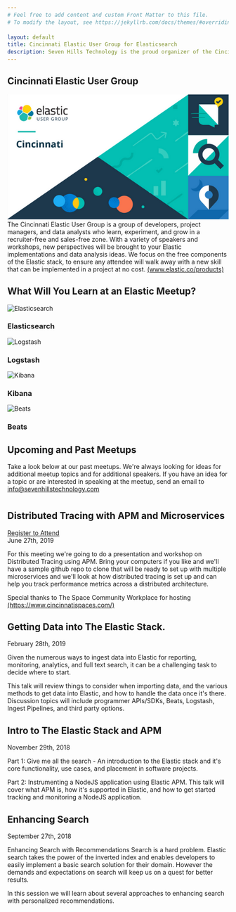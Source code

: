 ```yaml
---
# Feel free to add content and custom Front Matter to this file.
# To modify the layout, see https://jekyllrb.com/docs/themes/#overriding-theme-defaults

layout: default
title: Cincinnati Elastic User Group for Elasticsearch
description: Seven Hills Technology is the proud organizer of the Cincinnati Elastic User Group meetup.
---
```


<section class="sh-intro">
    <div class="sh-tagline">
        <h1 class="sh-header-lines"><span>Cincinnati Elastic User Group</span></h1>
        <div class="sh-page-feature" >
            <img src="/images/elastic-meetup.jpg" alt="Elastic Cincinnati User Group" />
        </div>
    </div>
    <div class="sh-description">
        The Cincinnati Elastic User Group is a group of developers, project managers, and data analysts who learn, experiment, and grow in a recruiter-free and sales-free zone. With a variety of speakers and workshops, new perspectives will be brought to your Elastic implementations and data analysis ideas. We focus on the free components of the Elastic stack, to ensure any attendee will walk away with a new skill that can be implemented in a project at no cost. <a href="https://www.elastic.co/products" alt="elastic products" rel="noopener">(www.elastic.co/products)</a>
    </div>
</section>
<div class="sh-band-flair dark-top"></div> 
<section class="sh-dark-band">
    <h1 class="sh-dark-band-header">What Will You Learn at an Elastic Meetup?</h1>
    <div class="sh-services">
        <div class="sh-service">
            <img class="lozad" data-src="/images/Elasticsearch White.svg" alt="Elasticsearch" />
            <h3>Elasticsearch</h3>
        </div>
        <div class="sh-service">
            <img class="lozad" data-src="/images/Logstash White.svg" alt="Logstash" />
            <h3>Logstash</h3>
        </div>
        <div class="sh-service">
            <img class="lozad" data-src="/images/Kibana White.svg" alt="Kibana" />
            <h3>Kibana</h3>
        </div>
        <div class="sh-service">
            <img class="lozad" data-src="/images/Beats White.svg" alt="Beats" />
            <h3>Beats</h3>
        </div>
    </div>
</section>
<div class="sh-band-flair dark-bottom"></div> 
<section class="sh-white-band" style="padding-top: 0">
    <h1 class="sh-white-band-header">Upcoming and Past Meetups</h1>
    <p class="sh-white-band-content" style="margin-bottom: 40px">Take a look below at our past meetups. We're always looking for ideas for additional meetup topics and for additional speakers. If you have an idea for a topic or are interested in speaking at the meetup, send an email to <a href="mailto:info@sevenhillstechnology.com" alt="seven hills info email">info@sevenhillstechnology.com</a></p>
    <div class="sh-white-band-content">
        <div class="elastic-events">
            <div class="elastic-event">
                <h2>Distributed Tracing with APM and Microservices</h2>
                <div>
                    <div class="sh-button-wrapper">
                        <a class="sh-button" href="http://meetu.ps/e/GNvv1/CgjZk/f"
                            rel="noreferrer" target="_blank">Register to Attend</a>
                    </div>
                </div>
                <span class="elastic-event-date">June 27th, 2019</span>
                <p>For this meeting we're going to do a presentation and workshop on Distributed Tracing using APM. Bring your computers if you like and we'll have a sample github repo to clone that will be ready to set up with multiple microservices and we'll look at how distributed tracing is set up and can help you track performance metrics across a distributed architecture.</p>
                <p>Special thanks to The Space Community Workplace for hosting <a href="https://www.cincinnatispaces.com" alt="The Space Community Workplace" rel="noopener">(https://www.cincinnatispaces.com/)</a></p>
            </div>
            <div class="elastic-event">
                <h2>Getting Data into The Elastic Stack.</h2>
                <span class="elastic-event-date">February 28th, 2019</span>
                <p>Given the numerous ways to ingest data into Elastic for reporting, monitoring, analytics, and full text search, it can be a challenging task to decide where to start.</p>
                <p>This talk will review things to consider when importing data, and the various methods to get data into Elastic, and how to handle the data once it's there. Discussion topics will include programmer APIs/SDKs, Beats, Logstash, Ingest Pipelines, and third party options.</p>
            </div>
            <div class="elastic-event">
                <h2>Intro to The Elastic Stack and APM</h2>
                <span class="elastic-event-date">November 29th, 2018</span>
                <p>Part 1: Give me all the search - An introduction to the Elastic stack and it's core functionality, use cases, and placement in software projects.</p>
                <p>Part 2: Instrumenting a NodeJS application using Elastic APM. This talk will cover what APM is, how it's supported in Elastic, and how to get started tracking and monitoring a NodeJS application.</p>
            </div>
            <div class="elastic-event">
                <h2>Enhancing Search</h2>
                <span class="elastic-event-date">September 27th, 2018</span>
                <p>Enhancing Search with Recommendations Search is a hard problem. Elastic search takes the power of the inverted index and enables developers to easily implement a basic search solution for their domain. However the demands and expectations on search will keep us on a quest for better results.</p>
                <p>In this session we will learn about several approaches to enhancing search with personalized recommendations.</p>
            </div>
        </div>
    </div>
</section>